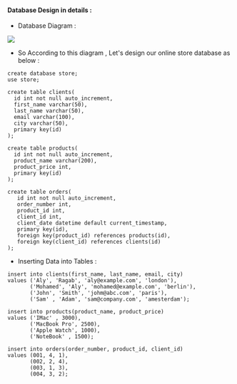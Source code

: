 #### Database Design in details :
- Database Diagram :
<img src="https://github.com/AlyRagab/databases-for-devops/blob/master/mysql/images/online-store.png" />

- So According to this diagram , Let's design our online store database as below :
```
create database store;
use store;

create table clients(
  id int not null auto_increment,
  first_name varchar(50),
  last_name varchar(50),
  email varchar(100),
  city varchar(50),
  primary key(id)
);

create table products(
  id int not null auto_increment,
  product_name varchar(200),
  product_price int,
  primary key(id)
);

create table orders(
   id int not null auto_increment,
   order_number int,
   product_id int,
   client_id int,
   client_date datetime default current_timestamp,
   primary key(id),
   foreign key(product_id) references products(id),
   foreign key(client_id) references clients(id)
);

```
- Inserting Data into Tables :
```
insert into clients(first_name, last_name, email, city) 
values ('Aly', 'Ragab', 'aly@example.com', 'london'),
       ('Mohamed', 'Aly', 'mohamed@example.com', 'berlin'),
       ('John', 'Smith', 'johm@abc.com', 'paris'),
       ('Sam' , 'Adam', 'sam@company.com', 'amesterdam');

insert into products(product_name, product_price)
values ('IMac' , 3000),
       ('MacBook Pro', 2500),
       ('Apple Watch', 1000),
       ('NoteBook' , 1500);
       
insert into orders(order_number, product_id, client_id)
values (001, 4, 1),
       (002, 2, 4),
       (003, 1, 3),
       (004, 3, 2);
```

